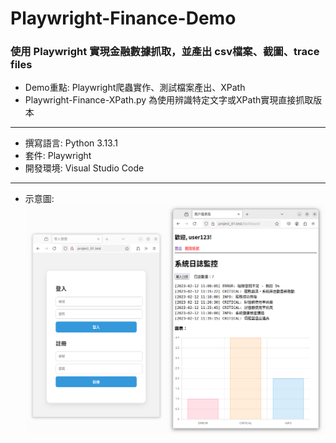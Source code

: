 # Playwright-Finance-Demo  
### 使用 Playwright 實現金融數據抓取，並產出 csv檔案、截圖、trace files   
- Demo重點: Playwright爬蟲實作、測試檔案產出、XPath  
- Playwright-Finance-XPath.py 為使用辨識特定文字或XPath實現直接抓取版本
---
- 撰寫語言: Python 3.13.1  
- 套件: Playwright  
- 開發環境: Visual Studio Code  
---  
- 示意圖:  
![image](https://github.com/LN0330/Secure-Log-Monitor-Demo/blob/main/GIF/1.png)  

